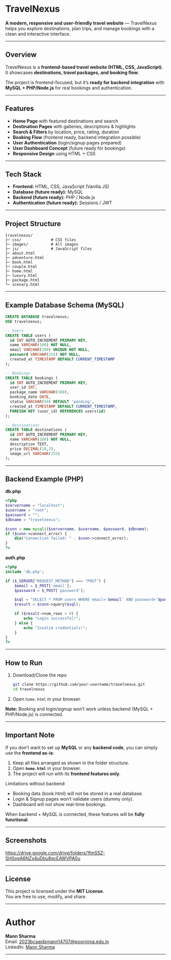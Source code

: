 #  TravelNexus

**A modern, responsive and user-friendly travel website** — TravelNexus helps you explore destinations, plan trips, and manage bookings with a clean and interactive interface.

---

##  Overview

TravelNexus is a **frontend-based travel website (HTML, CSS, JavaScript)**.  
It showcases **destinations, travel packages, and booking flow**.  

 The project is frontend-focused, but it’s **ready for backend integration** with **MySQL + PHP/Node.js** for real bookings and authentication.

---

##  Features

- **Home Page** with featured destinations and search  
- **Destination Pages** with galleries, descriptions & highlights  
- **Search & Filters** by location, price, rating, duration  
- **Booking Flow** (frontend ready, backend integration possible)  
- **User Authentication** (login/signup pages prepared)  
- **User Dashboard Concept** (future ready for bookings)  
- **Responsive Design** using HTML + CSS  

---

## Tech Stack

- **Frontend:** HTML, CSS, JavaScript (Vanilla JS)  
- **Database (future ready):** MySQL  
- **Backend (future ready):** PHP / Node.js  
- **Authentication (future ready):** Sessions / JWT  

---

## Project Structure

```
travelnexus/
├─ css/             # CSS files
├─ images/          # All images
├─ js/              # JavaScript files
├─ about.html
├─ adventure.html
├─ book.html
├─ couple.html
├─ home.html
├─ luxury.html
├─ package.html
└─ scenary.html
```

---

## Example Database Schema (MySQL)

```sql
CREATE DATABASE travelnexus;
USE travelnexus;

-- Users
CREATE TABLE users (
  id INT AUTO_INCREMENT PRIMARY KEY,
  name VARCHAR(100) NOT NULL,
  email VARCHAR(100) UNIQUE NOT NULL,
  password VARCHAR(255) NOT NULL,
  created_at TIMESTAMP DEFAULT CURRENT_TIMESTAMP
);

-- Bookings
CREATE TABLE bookings (
  id INT AUTO_INCREMENT PRIMARY KEY,
  user_id INT,
  package_name VARCHAR(100),
  booking_date DATE,
  status VARCHAR(50) DEFAULT 'pending',
  created_at TIMESTAMP DEFAULT CURRENT_TIMESTAMP,
  FOREIGN KEY (user_id) REFERENCES users(id)
);

-- Destinations
CREATE TABLE destinations (
  id INT AUTO_INCREMENT PRIMARY KEY,
  name VARCHAR(100) NOT NULL,
  description TEXT,
  price DECIMAL(10,2),
  image_url VARCHAR(255)
);
```

---

## Backend Example (PHP)

**db.php**
```php
<?php
$servername = "localhost";
$username = "root";
$password = "";
$dbname = "travelnexus";

$conn = new mysqli($servername, $username, $password, $dbname);
if ($conn->connect_error) {
    die("Connection failed: " . $conn->connect_error);
}
?>
```

**auth.php**
```php
<?php
include 'db.php';

if ($_SERVER["REQUEST_METHOD"] === "POST") {
    $email = $_POST['email'];
    $password = $_POST['password'];

    $sql = "SELECT * FROM users WHERE email='$email' AND password='$password'";
    $result = $conn->query($sql);

    if ($result->num_rows > 0) {
        echo "Login successful!";
    } else {
        echo "Invalid credentials!";
    }
}
?>
```

---

## How to Run

1. Download/Clone the repo  
   ```bash
   git clone https://github.com/your-username/travelnexus.git
   cd travelnexus
   ```

2. Open `home.html` in your browser.  

 **Note:** Booking and login/signup won’t work unless backend (MySQL + PHP/Node.js) is connected.

---

## Important Note  

If you don’t want to set up **MySQL** or any **backend code**, you can simply use the **frontend as-is**:  

1. Keep all files arranged as shown in the folder structure.  
2. Open **`home.html`** in your browser.  
3. The project will run with its **frontend features only**.  

Limitations without backend:  
- Booking data (book.html) will not be stored in a real database.  
- Login & Signup pages won’t validate users (dummy only).  
- Dashboard will not show real-time bookings.  

When backend + MySQL is connected, these features will be **fully functional**.  

---

## Screenshots
https://drive.google.com/drive/folders/1fmSSZ-SH0ogA6NZx4uDbu8qcEAWVPA0u

---

## License

This project is licensed under the **MIT License**.  
You are free to use, modify, and share.

---

# Author

**Mann Sharma**  
 Email: 2023bcaaidsmann14707@poornima.edu.in  
 LinkedIn: [Mann Sharma](https://www.linkedin.com/in/mann-sharma-5425b9290)  

---
